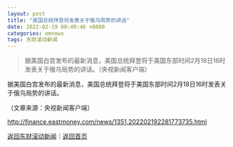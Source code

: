 ```yaml
---
layout: post
title: "美国总统拜登将发表关于俄乌局势的讲话"
date: 2022-02-19 00:49:46 +0800
categories: emnews
tags: 东财滚动新闻
---
```

> 据美国白宫发布的最新消息，美国总统拜登将于美国东部时间2月18日16时发表关于俄乌局势的讲话。（央视新闻客户端）

<p>据美国白宫发布的最新消息，美国总统拜登将于美国东部时间2月18日16时发表关于俄乌局势的讲话。</p><p class="em_media">（文章来源：央视新闻客户端）</p>

<http://finance.eastmoney.com/news/1351,202202192281773735.html>

[返回东财滚动新闻](//finews.withounder.com/emnews/)｜[返回首页](//finews.withounder.com/)